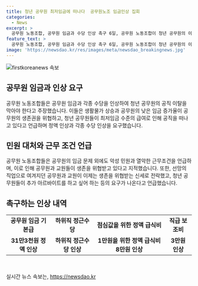 ```yaml
---
title: 청년 공무원 최저임금에 떠나다  공무원노조 임금인상 집회
categories:
  - News
excerpt: >
  공무원 노동조합, 공무원 임금과 수당 인상 촉구 6일, 공무원 노동조합이 청년 공무원의 이탈 방지를 위해 임금과 수당을 인상해야 한다고 주장했다. 생활물가 상승에도 불구하고 공무원의 낮은 임금으로 생존권이 위협 받고 있으며, 공직을 떠나는 청년 공무원도 늘고 있다고 밝혔다. 또한, 기획재정부의 결정 무력화에 반발하여 공무원보수위원회의 결정이 예산에 반영되도록 요구하며, 기본급과 수당 등의 인상을 촉구했다.
feature_text: >
  공무원 노동조합, 공무원 임금과 수당 인상 촉구 6일, 공무원 노동조합이 청년 공무원의 이탈 방지를 위해 임금과 수당을 인상해야 한다고 주장했다. 생활물가 상승에도 불구하고 공무원의 낮은 임금으로 생존권이 위협 받고 있으며, 공직을 떠나는 청년 공무원도 늘고 있다고 밝혔다. 또한, 기획재정부의 결정 무력화에 반발하여 공무원보수위원회의 결정이 예산에 반영되도록 요구하며, 기본급과 수당 등의 인상을 촉구했다.
image: 'https://newsdao.kr/res/images/meta/newsdao_breakingnews.jpg'
---
```


<p><img src="https://newsdao.kr/res/images/meta/newsdao_breakingnews.jpg" alt="firstkoreanews 속보" /></p>

<h2 data-ke-size="size26">공무원 임금과 인상 요구</h2>

<p data-ke-size="size16">공무원 노동조합들은 공무원 임금과 각종 수당을 인상하여 청년 공무원의 공직 이탈을 막아야 한다고 주장했습니다. 이들은 생활물가 상승과 공무원의 낮은 임금 증가율이 공무원의 생존권을 위협하고, 청년 공무원들이 최저임금 수준의 급여로 인해 공직을 떠나고 있다고 언급하며 정액 인상과 각종 수당 인상을 요구했습니다.</p>

<h2 data-ke-size="size26">민원 대처와 근무 조건 언급</h2>

<p data-ke-size="size16">공무원 노동조합들은 공무원의 임금 문제 외에도 악성 민원과 열악한 근무조건을 언급하며, 이로 인해 공무원과 교원들이 생존을 위협받고 있다고 지적했습니다. 또한, 선망의 직업으로 여겨지던 공무원과 교원이 이제는 생존을 위협받는 신세로 전락했고, 청년 공무원들이 추가 아르바이트를 하고 싶어 하는 등의 요구가 나온다고 언급했습니다.</p>

<h2 data-ke-size="size26">촉구하는 인상 내역</h2>

<table>
    <tr>
        <td style="text-align: center; height: 17px;"><b>공무원 임금 기본급</b></td>
        <td style="text-align: center; height: 17px;"><b>하위직 정근수당</b></td>
        <td style="text-align: center; height: 17px;"><b>점심값을 위한 정액 급식비</b></td>
        <td style="text-align: center; height: 17px;"><b>직급 보조비</b></td>
    </tr>
    <tr>
        <td style="text-align: center; height: 17px;"><b>31만3천원 정액 인상</b></td>
        <td style="text-align: center; height: 17px;"><b>하위직 정근수당 인상</b></td>
        <td style="text-align: center; height: 17px;"><b>1만원을 위한 정액 급식비 8만원 인상</b></td>
        <td style="text-align: center; height: 17px;"><b>3만원 인상</b></td>
    </tr>
</table>

<p data-ke-size="size16">&nbsp;</p>
실시간 뉴스 속보는, <a href="https://newsdao.kr" rel="dofollow">https://newsdao.kr</a>


